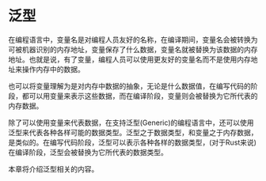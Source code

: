 # 泛型

在编程语言中，变量名是对编程人员友好的名称，在编译期间，变量名会被转换为可被机器识别的内存地址，变量保存了什么数据，变量名就被替换为该数据的内存地址。也就是说，有了变量，编程人员可以使用更友好的变量名而不是使用内存地址来操作内存中的数据。

也可以将变量理解为是对内存中数据的抽象，无论是什么数据值，在编写代码的阶段，都可以用变量来表示这些数据，而在编译阶段，变量则会被替换为它所代表的内存数据。

除了可以使用变量来代表数据，在支持泛型(Generic)的编程语言中，还可以使用泛型来代表各种各样可能的数据类型。泛型之于数据类型，和变量之于内存数据，是类似的。在编写代码阶段，泛型可以表示各种各样的数据类型，(对于Rust来说)在编译阶段，泛型会被替换为它所代表的数据类型。

本章将介绍泛型相关的内容。

